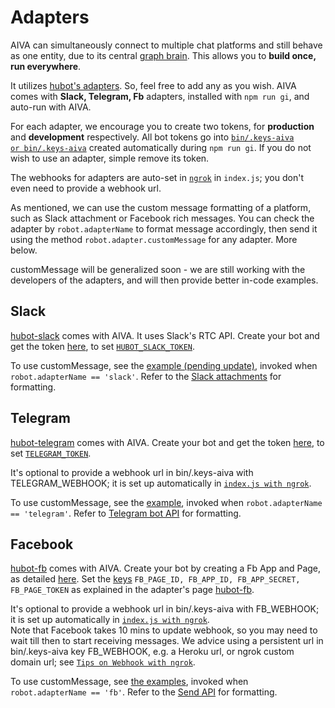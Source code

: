 # <a name="adapters"></a>Adapters

AIVA can simultaneously connect to multiple chat platforms and still behave as one entity, due to its central [graph brain](#neo4jKB-brain). This allows you to **build once, run everywhere**.

It utilizes [hubot's adapters](https://github.com/github/hubot/blob/master/docs/adapters.md). So, feel free to add any as you wish. AIVA comes with **Slack, Telegram, Fb** adapters, installed with `npm run gi`, and auto-run with AIVA.

For each adapter, we encourage you to create two tokens, for **production** and **development** respectively. All bot tokens go into <a href="https://github.com/kengz/aiva/blob/aiva-v3/bin/.keys-example" target="_blank"><code>bin/.keys-aiva or bin/.keys-aiva</code></a> created automatically during `npm run gi`. If you do not wish to use an adapter, simple remove its token.

The webhooks for adapters are auto-set in [`ngrok`](#ngrok) in `index.js`; you don't even need to provide a webhook url.

As mentioned, we can use the custom message formatting of a platform, such as Slack attachment or Facebook rich messages. You can check the adapter by `robot.adapterName` to format message accordingly, then send it using the method `robot.adapter.customMessage` for any adapter. More below.

<aside class="notice">
customMessage will be generalized soon - we are still working with the developers of the adapters, and will then provide better in-code examples.
</aside>


## Slack

[hubot-slack](https://github.com/slackhq/hubot-slack) comes with AIVA. It uses Slack's RTC API. Create your bot and get the token [here](https://my.slack.com/services/new/bot), to set <a href="https://github.com/kengz/aiva/blob/aiva-v3/bin/.keys-example#L2" target="_blank"><code>HUBOT_SLACK_TOKEN</code></a>.

To use customMessage, see the [example (pending update)](https://github.com/slackhq/hubot-slack/issues/170#issuecomment-113315455), invoked when `robot.adapterName == 'slack'`. Refer to the [Slack attachments](https://api.slack.com/docs/attachments) for formatting.


## Telegram

[hubot-telegram](https://github.com/lukefx/hubot-telegram) comes with AIVA. Create your bot and get the token [here](https://core.telegram.org/bots#3-how-do-i-create-a-bot), to set <a href="https://github.com/kengz/aiva/blob/aiva-v3/bin/.keys-example#L3" target="_blank"><code>TELEGRAM_TOKEN</code></a>.

<aside class="notice">
It's optional to provide a webhook url in bin/.keys-aiva with TELEGRAM_WEBHOOK; it is set up automatically in <a href="#ngrok"><code>index.js with ngrok</code></a>.
</aside>

To use customMessage, see the [example](https://github.com/lukefx/hubot-telegram#telegram-specific-functionality-ie-stickers-images), invoked when `robot.adapterName == 'telegram'`. Refer to [Telegram bot API](https://core.telegram.org/bots/api) for formatting.


## Facebook

[hubot-fb](https://github.com/chen-ye/hubot-fb) comes with AIVA. Create your bot by creating a Fb App and Page, as detailed [here](https://developers.facebook.com/docs/messenger-platform/quickstart). Set the <a href="https://github.com/kengz/aiva/blob/aiva-v3/bin/.keys-example#L4" target="_blank">keys</a> <code>FB_PAGE_ID, FB_APP_ID, FB_APP_SECRET, FB_PAGE_TOKEN</code> as explained in the adapter's page [hubot-fb](https://github.com/kengz/hubot-fb#configuration).

<aside class="notice">
It's optional to provide a webhook url in bin/.keys-aiva with FB_WEBHOOK; it is set up automatically in <a href="#ngrok"><code>index.js with ngrok</code></a>.
</aside>

<aside class="warning">
Note that Facebook takes 10 mins to update webhook, so you may need to wait till then to start receiving messages. We advice using a persistent url in bin/.keys-aiva key FB_WEBHOOK, e.g. a Heroku url, or ngrok custom domain url; see <a href="#ngrok"><code>Tips on Webhook with ngrok</code></a>.
</aside>

To use customMessage, see [the examples](https://github.com/chen-ye/hubot-fb#sending-rich-messages-templates-images), invoked when `robot.adapterName == 'fb'`. Refer to the [Send API](https://developers.facebook.com/docs/messenger-platform/send-api-reference) for formatting.

